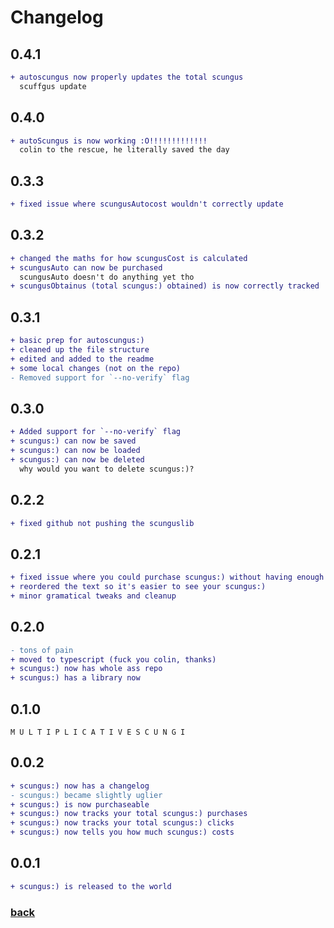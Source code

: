 # Changelog

## 0.4.1

```diff
+ autoscungus now properly updates the total scungus
  scuffgus update
```
## 0.4.0

```diff
+ autoScungus is now working :O!!!!!!!!!!!!!
  colin to the rescue, he literally saved the day
```

## 0.3.3

```diff
+ fixed issue where scungusAutocost wouldn't correctly update
```

## 0.3.2

```diff
+ changed the maths for how scungusCost is calculated
+ scungusAuto can now be purchased
  scungusAuto doesn't do anything yet tho
+ scungusObtainus (total scungus:) obtained) is now correctly tracked
```

## 0.3.1

```diff
+ basic prep for autoscungus:)
+ cleaned up the file structure
+ edited and added to the readme
+ some local changes (not on the repo)
- Removed support for `--no-verify` flag
```

## 0.3.0

```diff
+ Added support for `--no-verify` flag
+ scungus:) can now be saved
+ scungus:) can now be loaded
+ scungus:) can now be deleted
  why would you want to delete scungus:)?
```

## 0.2.2

```diff
+ fixed github not pushing the scunguslib
```

## 0.2.1

```diff
+ fixed issue where you could purchase scungus:) without having enough scungus:)
+ reordered the text so it's easier to see your scungus:)
+ minor gramatical tweaks and cleanup
```

## 0.2.0

```diff
- tons of pain
+ moved to typescript (fuck you colin, thanks)
+ scungus:) now has whole ass repo
+ scungus:) has a library now
```

## 0.1.0

```plaintext
M U L T I P L I C A T I V E S C U N G I
```

## 0.0.2

```diff
+ scungus:) now has a changelog
- scungus:) became slightly uglier
+ scungus:) is now purchaseable
+ scungus:) now tracks your total scungus:) purchases
+ scungus:) now tracks your total scungus:) clicks
+ scungus:) now tells you how much scungus:) costs
```

## 0.0.1

```diff
+ scungus:) is released to the world
```

### [back](https://github.com/voidei/scungusclicker)
